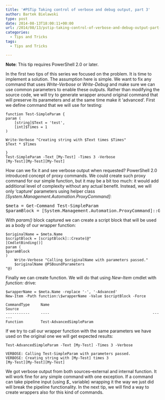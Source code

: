 ```yaml
---
title: '#PSTip Taking control of verbose and debug output, part 3'
author: Bartek Bielawski
type: post
date: 2014-08-13T18:00:11+00:00
url: /2014/08/13/pstip-taking-control-of-verbose-and-debug-output-part-3/
categories:
  - Tips and Tricks
tags:
  - Tips and Tricks

---
```

**Note**: This tip requires PowerShell 2.0 or later.

In the first two tips of this series we focused on the problem. It is time to implement a solution. The assumption here is simple. We want to fix any command that uses _Write-Verbose_ or _Write-Debug_ and make sure we can use common parameters to enable these outputs. Rather than modifying the source code, we will try to generate wrapper around original command that will preserve its parameters and at the same time make it &#8216;advanced&#8217;. First we define command that we will use for testing:

```
function Test-SimpleParam {
param (
    [string]$Text = 'test',
    [int]$Times = 1
)

Write-Verbose "Creating string with $Text times $Times"
$Text * $Times

}
Test-SimpleParam -Text [My-Test] -Times 3 -Verbose
[My-Test][My-Test][My-Test]
```

How can we fix it and see verbose output when requested? PowerShell 2.0 introduced concept of proxy commands. We could create such proxy command for our simple function, but it may be a bit too much: it would add additional level of complexity without any actual benefit. Instead, we will only &#8216;capture&#8217; parameters using helper class _[System.Management.Automation.ProxyCommand]_:

<pre class="brush: powershell; title: ; notranslate" title="">$meta = Get-Command Test-SimpleParam
$paramBlock = [System.Management.Automation.ProxyCommand]::GetParamBlock($meta)
</pre>

With _param()_ block captured we can create a script block that will be used as a body of our wrapper function:

```
$originalName = $meta.Name
$scriptBlock = [scriptBlock]::Create(@"
[CmdletBinding()]
param (
$paramBlock
)
    Write-Verbose "Calling $originalName with parameters passed."
    $originalName @PSBoundParameters
"@)
```


Finally we can create function. We will do that using _New-Item_ cmdlet with _function:_ drive:

```
$wrapperName = $meta.Name -replace '-', '-Advanced'
New-Item -Path function:\$wrapperName -Value $scriptBlock -Force

CommandType     Name                                               Source
-----------     ----                                               ------
Function        Test-AdvancedSimpleParam
```

If we try to call our wrapper function with the same parameters we have used on the original one we will get expected results:

```
Test-AdvancedSimpleParam -Text [My-Test] -Times 3 -Verbose

VERBOSE: Calling Test-SimpleParam with parameters passed.
VERBOSE: Creating string with [My-Test] times 3
[My-Test][My-Test][My-Test]
```

We got verbose output from both sources&#8211;external and internal function. It will work fine for any simple command with one exception. If a command can take pipeline input (using _$__ variable) wrapping it the way we just did will break the pipeline functionality. In the next tip, we will find a way to create wrappers also for this kind of commands.